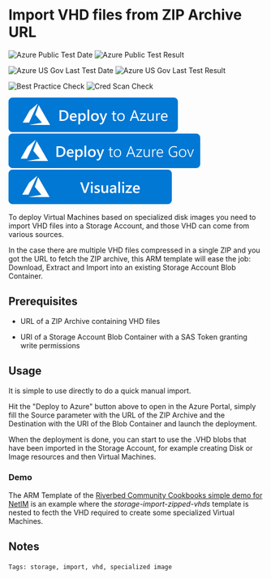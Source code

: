 # Import VHD files from ZIP Archive URL

![Azure Public Test Date](https://azurequickstartsservice.blob.core.windows.net/badges/demos/storage-import-zipped-vhds/PublicLastTestDate.svg)
![Azure Public Test Result](https://azurequickstartsservice.blob.core.windows.net/badges/demos/storage-import-zipped-vhds/PublicDeployment.svg)

![Azure US Gov Last Test Date](https://azurequickstartsservice.blob.core.windows.net/badges/demos/storage-import-zipped-vhds/FairfaxLastTestDate.svg)
![Azure US Gov Last Test Result](https://azurequickstartsservice.blob.core.windows.net/badges/demos/storage-import-zipped-vhds/FairfaxDeployment.svg)

![Best Practice Check](https://azurequickstartsservice.blob.core.windows.net/badges/demos/storage-import-zipped-vhds/BestPracticeResult.svg)
![Cred Scan Check](https://azurequickstartsservice.blob.core.windows.net/badges/demos/storage-import-zipped-vhds/CredScanResult.svg)

[![Deploy to Azure](https://raw.githubusercontent.com/Azure/azure-quickstart-templates/master/1-CONTRIBUTION-GUIDE/images/deploytoazure.svg?sanitize=true)](https://portal.azure.com/#create/Microsoft.Template/uri/https%3A%2F%2Fraw.githubusercontent.com%2FAzure%2Fazure-quickstart-templates%2Fmaster%2Fdemos%2Fstorage-import-zipped-vhds%2Fazuredeploy.json) [![Deploy to Azure Gov](https://raw.githubusercontent.com/Azure/azure-quickstart-templates/master/1-CONTRIBUTION-GUIDE/images/deploytoazuregov.svg?sanitize=true)](https://portal.azure.us/#create/Microsoft.Template/uri/https%3A%2F%2Fraw.githubusercontent.com%2FAzure%2Fazure-quickstart-templates%2Fmaster%2Fdemos%2Fstorage-import-zipped-vhds%2Fazuredeploy.json)
[![Visualize](https://raw.githubusercontent.com/Azure/azure-quickstart-templates/master/1-CONTRIBUTION-GUIDE/images/visualizebutton.svg?sanitize=true)](http://armviz.io/#/?load=https%3A%2F%2Fraw.githubusercontent.com%2FAzure%2Fazure-quickstart-templates%2Fmaster%2Fdemos%2Fstorage-import-zipped-vhds%2Fazuredeploy.json)

To deploy Virtual Machines based on specialized disk images you need to import VHD files into a Storage Account, and those VHD can come from various sources.

In the case there are multiple VHD files compressed in a single ZIP and you got the URL to fetch the ZIP archive, this ARM template will ease the job: Download, Extract and Import into an existing Storage Account Blob Container.

## Prerequisites

- URL of a ZIP Archive containing VHD files

- URI of a Storage Account Blob Container with a SAS Token granting write permissions

## Usage

It is simple to use directly to do a quick manual import.

Hit the "Deploy to Azure" button above to open in the Azure Portal, simply fill the Source parameter with the URL of the ZIP Archive and the Destination with the URI of the Blob Container and launch the deployment.

When the deployment is done, you can start to use the .VHD blobs that have been imported in the Storage Account, for example creating Disk or Image resources and then Virtual Machines.

### Demo

The ARM Template of the [Riverbed Community Cookbooks simple demo for NetIM](https://github.com/riverbed/Riverbed-Community-Toolkit/tree/master/NetIM/Azure-Cloud-Cookbooks/101-netim-simple-demo) is an example where the *storage-import-zipped-vhds* template is nested to fecth the VHD required to create some specialized Virtual Machines.

## Notes

`Tags: storage, import, vhd, specialized image`
